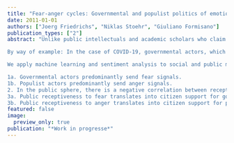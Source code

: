```yaml
---
title: "Fear-anger cycles: Governmental and populist politics of emotion (Working Paper)"
date: 2011-01-01
authors: ["Joerg Friedrichs", "Niklas Stoehr", "Giuliano Formisano"]
publication_types: ["2"]
abstract: "Unlike public intellectuals and academic scholars who claim that populists thrive on fear of minority groups (e.g. Michael Moore, Martha Nussbaum), we suggest that what they thrive on is anger against governmental actors. It is governmental actors who increasingly rely on fear, be it to pursue policy objectives or to keep populists at bay. The Brexit referendum, election of Donald Trump, and COVID-19 are cases in point. In a battle for the hearts and minds of the people, governmental and populist actors send fear and anger signals, respectively. We theorize this contest of fear and anger as the fear-anger cycle and trace it in concrete manifestations.

By way of example: In the case of COVID-19, governmental actors, which may include politicians from oppositional parties such as Labour in the UK, sent fear signals related to real and constructed danger. These fear signals resonated percolated through mainstream media and resonated with citizens, translating into more support for governmental actors. To the extent that fear-driven policies have induced significant dislocation and frustration among the populace (economic recession, job losses etc.), the politics of anger has been hitting back with a vengeance.

We apply machine learning and sentiment analysis to social and public media data obtained from Twitter and GDELT, as well as events and public opinion data, to investigate the following set of hypotheses.

1a. Governmental actors predominantly send fear signals.
1b. Populist actors predominantly send anger signals.
2. In the public sphere, there is a negative correlation between receptiveness to fear signals on the one hand and anger signals on the other.
3a. Public receptiveness to fear translates into citizen support for governmental actors
3b. Public receptiveness to anger translates into citizen support for populist actors."
featured: false
image:
  preview_only: true
publication: "*Work in progresse*"
---
```


